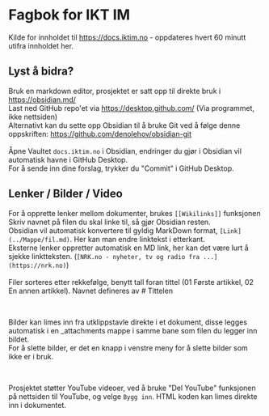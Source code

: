 # Fagbok for IKT IM
Kilde for innholdet til https://docs.iktim.no - oppdateres hvert 60 minutt utifra innholdet her.

## Lyst å bidra?
Bruk en markdown editor, prosjektet er satt opp til direkte bruk i https://obsidian.md/<br>
Last ned GitHub repo'et via https://desktop.github.com/ (Via programmet, ikke nettsiden)<br>
Alternativt kan du sette opp Obsidian til å bruke Git ved å følge denne oppskriften: https://github.com/denolehov/obsidian-git<br>
<br>
Åpne Vaultet `docs.iktim.no` i Obsidian, endringer du gjør i Obsidian vil automatisk havne i GitHub Desktop.<br>
For å sende inn dine forslag, trykker du "Commit" i GitHub Desktop.

## Lenker / Bilder / Video
For å opprette lenker mellom dokumenter, brukes `[[Wikilinks]]` funksjonen Skriv navnet på filen du skal linke til, så gjør Obsidian resten.<br>
Obsidian vil automatisk konvertere til gyldig MarkDown format, `[Link](../Mappe/fil.md)`. Her kan man endre linktekst i etterkant.<br>
Eksterne lenker oppretter automatisk en MD link, her kan det være lurt å sjekke linktteksten. (`[NRK.no - nyheter, tv og radio fra ...](https://nrk.no)`)<br>
<br>
Filer sorteres etter rekkefølge, benytt tall foran tittel (01 Første artikkel, 02 En annen artikkel). Navnet defineres av # Tittelen<br>

<br>

Bilder kan limes inn fra utklippstavle direkte i et dokument, disse legges automatisk i en _attachments mappe i samme bane som filen du legger inn bildet.<br>
For å slette bilder, er det en knapp i venstre meny for å slette bilder som ikke er i bruk.

<br>

Prosjektet støtter YouTube videoer, ved å bruke "Del YouTube" funksjonen på nettsiden til YouTube, og velge `Bygg inn`. HTML koden kan limes direkte inn i dokumentet.
